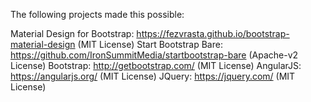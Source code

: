 The following projects made this possible:

Material Design for Bootstrap:  https://fezvrasta.github.io/bootstrap-material-design  (MIT License)
Start Bootstrap Bare: https://github.com/IronSummitMedia/startbootstrap-bare (Apache-v2 License)
Bootstrap: http://getbootstrap.com/ (MIT License)
AngularJS: https://angularjs.org/ (MIT License)
JQuery: https://jquery.com/ (MIT License)
